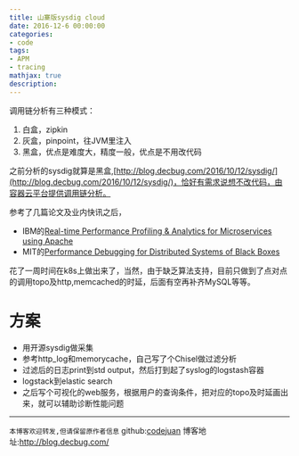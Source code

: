 ```yaml
---
title: 山寨版sysdig cloud
date: 2016-12-6 00:00:00
categories:
- code
tags: 
- APM
- tracing
mathjax: true
description: 
---
```


调用链分析有三种模式：
1. 白盒，zipkin
2. 灰盒，pinpoint，往JVM里注入
3. 黑盒，优点是难度大，精度一般，优点是不用改代码

之前分析的sysdig就算是黑盒,[http://blog.decbug.com/2016/10/12/sysdig/](http://blog.decbug.com/2016/10/12/sysdig/)，恰好有需求说想不改代码，由容器云平台提供调用链分析。

参考了几篇论文及业内快讯之后，
- IBM的[Real-time Performance Profiling & Analytics for Microservices using Apache ](http://www.spark.tc/real-time-application-performance-profiling-using-spark/)
- MIT的[Performance Debugging for Distributed Systems of Black Boxes](https://pdos.csail.mit.edu/~athicha/papers/blackboxes:sosp03.pdf)

花了一周时间在k8s上做出来了，当然，由于缺乏算法支持，目前只做到了点对点的调用topo及http,memcached的时延，后面有空再补齐MySQL等等。

<!--more-->

# 方案
- 用开源sysdig做采集
- 参考http_log和memorycache，自己写了个Chisel做过滤分析
- 过滤后的日志print到std output，然后打到起了syslog的logstash容器
- logstack到elastic search
- 之后写个可视化的web服务，根据用户的查询条件，把对应的topo及时延画出来，就可以辅助诊断性能问题


----------------------------

`本博客欢迎转发,但请保留原作者信息`
github:[codejuan](https://github.com/CodeJuan)
博客地址:http://blog.decbug.com/



